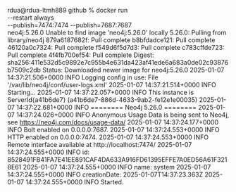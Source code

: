 rdua@rdua-ltmh889 github % docker run \
    --restart always \
    --publish=7474:7474 --publish=7687:7687 \
    neo4j:5.26.0
Unable to find image 'neo4j:5.26.0' locally
5.26.0: Pulling from library/neo4j
879a6187682f: Pull complete 
b8bfdadce121: Pull complete 
46120a0c7324: Pull complete 
f549d6f5d7d3: Pull complete 
c783cffde723: Pull complete 
4f4fb700ef54: Pull complete 
Digest: sha256:411e532d5c9892e7c955b4e631da423af41ede6a683a0de02c93876b7509c2db
Status: Downloaded newer image for neo4j:5.26.0
2025-01-07 14:37:21.506+0000 INFO  Logging config in use: File '/var/lib/neo4j/conf/user-logs.xml'
2025-01-07 14:37:21.514+0000 INFO  Starting...
2025-01-07 14:37:22.057+0000 INFO  This instance is ServerId{a41b6de7} (a41b6de7-886d-4633-9ab2-fe12e1e00035)
2025-01-07 14:37:22.681+0000 INFO  ======== Neo4j 5.26.0 ========
2025-01-07 14:37:24.026+0000 INFO  Anonymous Usage Data is being sent to Neo4j, see https://neo4j.com/docs/usage-data/
2025-01-07 14:37:24.177+0000 INFO  Bolt enabled on 0.0.0.0:7687.
2025-01-07 14:37:24.553+0000 INFO  HTTP enabled on 0.0.0.0:7474.
2025-01-07 14:37:24.553+0000 INFO  Remote interface available at http://localhost:7474/
2025-01-07 14:37:24.555+0000 INFO  id: 8528491FB41FA7E41EE891CAF4DA633A916FD61395EFFE7A0ED56A61F3218E61
2025-01-07 14:37:24.555+0000 INFO  name: system
2025-01-07 14:37:24.555+0000 INFO  creationDate: 2025-01-07T14:37:23.363Z
2025-01-07 14:37:24.555+0000 INFO  Started.

